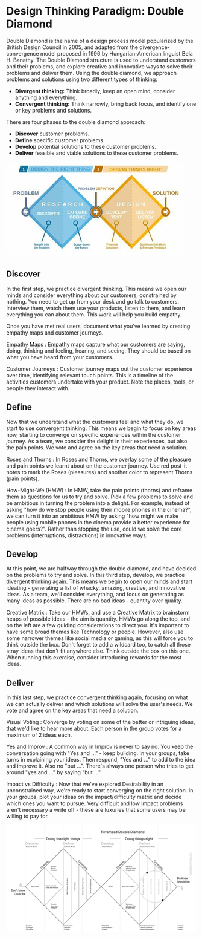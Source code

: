 # Design Thinking Paradigm: Double Diamond

Double Diamond is the name of a design process model popularized by the British Design Council in 2005, and adapted from the divergence-convergence model proposed in 1996 by Hungarian-American linguist Bela H. Banathy. The Double Diamond structure is used to understand customers and their problems, and explore creative and innovative ways to solve their problems and deliver them. Using the double diamond, we approach problems and solutions using two different types of thinking:

- **Divergent thinking:** Think broadly, keep an open mind, consider anything and everything.
- **Convergent thinking:** Think narrowly, bring back focus, and identify one or key problems and solutions.

There are four phases to the double diamond approach:

- **Discover** customer problems.
- **Define** specific customer problems.
- **Develop** potential solutions to these customer problems.
- **Deliver** feasible and viable solutions to these customer problems.

![](assets/image1.jpeg)

## Discover

In the first step, we practice divergent thinking. This means we open our minds and consider everything about our customers, constrained by nothing. You need to get up from your desk and go talk to customers. Interview them, watch them use your products, listen to them, and learn everything you can about them. This work will help you build empathy.

Once you have met real users, document what you've learned by creating empathy maps and customer journeys.

Empathy Maps
: Empathy maps capture what our customers are saying, doing, thinking and feeling, hearing, and seeing. They should be based on what you have heard from your customers.

Customer Journeys
: Customer journey maps out the customer experience over time, identifying relevant touch points. This is a timeline of the activities customers undertake with your product. Note the places, tools, or people they interact with.

## Define

Now that we understand what the customers feel and what they do, we start to use convergent thinking. This means we begin to focus on key areas now, starting to converge on specific experiences within the customer journey. As a team, we consider the delight in their experiences, but also the pain points. We vote and agree on the key areas that need a solution.

Roses and Thorns
: In Roses and Thorns, we overlay some of the pleasure and pain points we learnt about on the customer journey. Use red post-it notes to mark the Roses (pleasures) and another color to represent Thorns (pain points).

How-Might-We (HMW)
: In HMW, take the pain points (thorns) and reframe them as questions for us to try and solve. Pick a few problems to solve and be ambitious in turning the problem into a delight. For example, instead of asking "how do we stop people using their mobile phones in the cinema?", we can turn it into an ambitious HMW by asking "how might we make people using mobile phones in the cinema provide a better experience for cinema goers?". Rather than stopping the use, could we solve the core problems (interruptions, distractions) in innovative ways.

## Develop

At this point, we are halfway through the double diamond, and have decided on the problems to try and solve. In this third step, develop, we practice divergent thinking again. This means we begin to open our minds and start ideating - generating a list of whacky, amazing, creative, and innovative ideas. As a team, we'll consider everything, and focus on generating as many ideas as possible. There are no bad ideas - quantity over quality.

Creative Matrix
: Take our HMWs, and use a Creative Matrix to brainstorm heaps of possible ideas - the aim is quantity. HMWs go along the top, and on the left are a few guiding considerations to direct you. It's important to have some broad themes like Technology or people. However, also use some narrower themes like social media or gaming, as this will force you to think outside the box. Don't forget to add a wildcard too, to catch all those stray ideas that don't fit anywhere else. Think outside the box on this one. When running this exercise, consider introducing rewards for the most ideas.

## Deliver

In this last step, we practice convergent thinking again, focusing on what we can actually deliver and which solutions will solve the user's needs. We vote and agree on the key areas that need a solution.

Visual Voting
: Converge by voting on some of the better or intriguing ideas, that we'd like to hear more about. Each person in the group votes for a maximum of 2 ideas each.

Yes and Improv
: A common way in Improv is never to say no. You keep the conversation going with "Yes and ..." - keep building. In your groups, take turns in explaining your ideas. Then respond, "Yes and ..." to add to the idea and improve it. Also no "but ...". There's always one person who tries to get around "yes and ..." by saying "but ...".

Impact vs Difficulty
: Now that we've explored Desirability in an unconstrained way, we're ready to start converging on the right solution. In your groups, plot your ideas on the impact/difficulty matrix and decide which ones you want to pursue. Very difficult and low impact problems aren't necessary a write off - these are luxuries that some users may be willing to pay for.

![](assets/image2.jpeg)